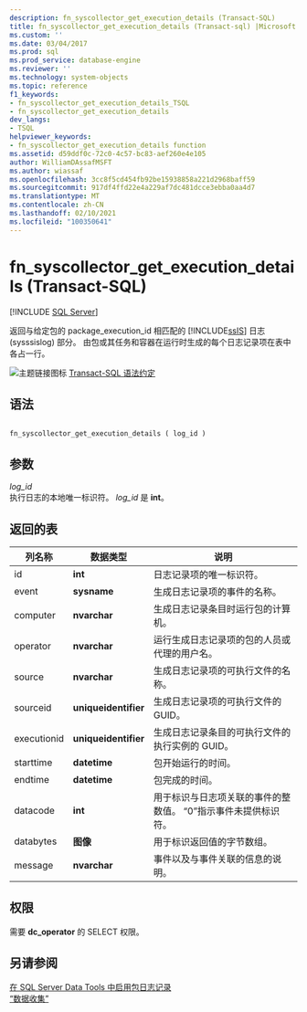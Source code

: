 ```yaml
---
description: fn_syscollector_get_execution_details (Transact-SQL)
title: fn_syscollector_get_execution_details (Transact-sql) |Microsoft Docs
ms.custom: ''
ms.date: 03/04/2017
ms.prod: sql
ms.prod_service: database-engine
ms.reviewer: ''
ms.technology: system-objects
ms.topic: reference
f1_keywords:
- fn_syscollector_get_execution_details_TSQL
- fn_syscollector_get_execution_details
dev_langs:
- TSQL
helpviewer_keywords:
- fn_syscollector_get_execution_details function
ms.assetid: d59ddf0c-72c0-4c57-bc83-aef260e4e105
author: WilliamDAssafMSFT
ms.author: wiassaf
ms.openlocfilehash: 3cc8f5cd454fb92be15938858a221d2968baff59
ms.sourcegitcommit: 917df4ffd22e4a229af7dc481dcce3ebba0aa4d7
ms.translationtype: MT
ms.contentlocale: zh-CN
ms.lasthandoff: 02/10/2021
ms.locfileid: "100350641"
---
```

# <a name="fn_syscollector_get_execution_details-transact-sql"></a>fn_syscollector_get_execution_details (Transact-SQL)
[!INCLUDE [SQL Server](../../includes/applies-to-version/sqlserver.md)]

  返回与给定包的 package_execution_id 相匹配的 [!INCLUDE[ssIS](../../includes/ssis-md.md)] 日志 (sysssislog) 部分。 由包或其任务和容器在运行时生成的每个日志记录项在表中各占一行。  
  
 ![主题链接图标](../../database-engine/configure-windows/media/topic-link.gif "“主题链接”图标") [Transact-SQL 语法约定](../../t-sql/language-elements/transact-sql-syntax-conventions-transact-sql.md)  
  
## <a name="syntax"></a>语法  
  
```  
  
fn_syscollector_get_execution_details ( log_id )  
```  
  
## <a name="arguments"></a>参数  
 *log_id*  
 执行日志的本地唯一标识符。 *log_id* 是 **int**。  
  
## <a name="table-returned"></a>返回的表  
  
|列名称|数据类型|说明|  
|-----------------|---------------|-----------------|  
|id|**int**|日志记录项的唯一标识符。|  
|event|**sysname**|生成日志记录项的事件的名称。|  
|computer|**nvarchar**|生成日志记录条目时运行包的计算机。|  
|operator|**nvarchar**|运行生成日志记录项的包的人员或代理的用户名。|  
|source|**nvarchar**|生成日志记录项的可执行文件的名称。|  
|sourceid|**uniqueidentifier**|生成日志记录项的可执行文件的 GUID。|  
|executionid|**uniqueidentifier**|生成日志记录条目的可执行文件的执行实例的 GUID。|  
|starttime|**datetime**|包开始运行的时间。|  
|endtime|**datetime**|包完成的时间。|  
|datacode|**int**|用于标识与日志项关联的事件的整数值。 “0”指示事件未提供标识符。|  
|databytes|**图像**|用于标识返回值的字节数组。|  
|message|**nvarchar**|事件以及与事件关联的信息的说明。|  
  
## <a name="permissions"></a>权限  
 需要 **dc_operator** 的 SELECT 权限。  
  
## <a name="see-also"></a>另请参阅  
 [在 SQL Server Data Tools 中启用包日志记录](../../integration-services/performance/integration-services-ssis-logging.md#server_logging)   
 [“数据收集”](../../relational-databases/data-collection/data-collection.md)  
  
  
